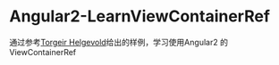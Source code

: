 # Angular2-LearnViewContainerRef
通过参考[Torgeir Helgevold](http://www.syntaxsuccess.com/viewarticle/loading-components-dynamically-in-angular-2.0)给出的样例，学习使用Angular2 的ViewContainerRef
